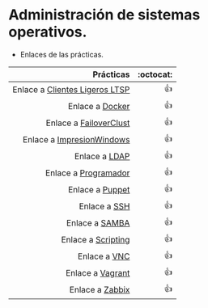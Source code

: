 # Administración de sistemas operativos.

* Enlaces de las prácticas.


| Prácticas   |              :octocat: |
|----------------:|------:|
| Enlace a [Clientes Ligeros LTSP](https://github.com/adaanp/add1718-adanp/tree/master/Prácticas/ClienteLTSP) |  :+1: |
| Enlace a [Docker](https://github.com/adaanp/Sistemas/tree/master/Prácticas/Docker) |  :+1: |
| Enlace a [FailoverClust](https://github.com/adaanp/add1718-adanp/tree/master/Prácticas/FailoverClust) |  :+1: |
| Enlace a [ImpresionWindows](https://github.com/adaanp/add1718-adanp/tree/master/Prácticas/ImpresionWindows) |  :+1: |
| Enlace a [LDAP](https://github.com/adaanp/add1718-adanp/tree/master/Prácticas/LDAP) |  :+1: |
| Enlace a [Programador](https://github.com/adaanp/add1718-adanp/tree/master/Prácticas/Programador) |  :+1: |
| Enlace a [Puppet](https://github.com/adaanp/add1718-adanp/tree/master/Prácticas/Puppet) |  :+1: |
| Enlace a [SSH](https://github.com/adaanp/Sistemas/tree/master/Prácticas/SSH) |  :+1: |
| Enlace a [SAMBA](https://github.com/adaanp/add1718-adanp/tree/master/Prácticas/Samba) |  :+1: |
| Enlace a [Scripting](https://github.com/adaanp/add1718-adanp/tree/master/Prácticas/Scripting) |  :+1: |
| Enlace a [VNC](https://github.com/adaanp/add1718-adanp/tree/master/Prácticas/VNC) |  :+1: |
| Enlace a [Vagrant](https://github.com/adaanp/add1718-adanp/tree/master/Prácticas/Vagrant) |  :+1: |
| Enlace a [Zabbix](https://github.com/adaanp/add1718-adanp/tree/master/Prácticas/Zabbix) |  :+1: |